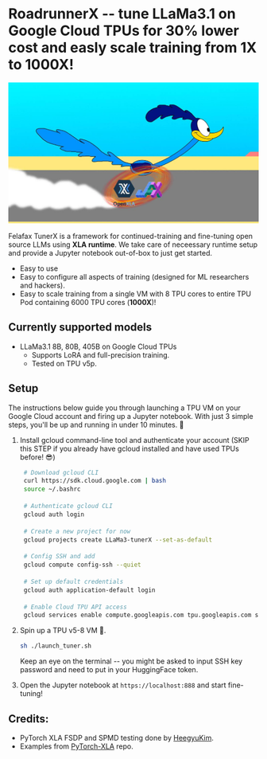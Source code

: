 # RoadrunnerX -- tune LLaMa3.1 on Google Cloud TPUs for 30% lower cost and easly scale training from 1X to 1000X!

![image](./assets/image.jpg)

Felafax TunerX is a framework for continued-training and fine-tuning open source LLMs using **XLA runtime**. We take care of neceessary runtime setup and provide a Jupyter notebook out-of-box to just get started.
- Easy to use
- Easy to configure all aspects of training (designed for ML researchers and hackers).
- Easy to scale training from a single VM with 8 TPU cores to entire TPU Pod containing 6000 TPU cores (**1000X**)!

## Currently supported models

- LLaMa3.1 8B, 80B, 405B on Google Cloud TPUs
  - Supports LoRA and full-precision training.
  - Tested on TPU v5p.

## Setup

The instructions below guide you through launching a TPU VM on your Google Cloud account and firing up a Jupyter notebook. With just 3 simple steps, you'll be up and running in under 10 minutes. 🚀

1. Install gcloud command-line tool and authenticate your account (SKIP this STEP if you already have gcloud installed and have used TPUs before! 😎)

   ```bash
    # Download gcloud CLI
    curl https://sdk.cloud.google.com | bash
    source ~/.bashrc

    # Authenticate gcloud CLI
    gcloud auth login

    # Create a new project for now
    gcloud projects create LLaMa3-tunerX --set-as-default

    # Config SSH and add
    gcloud compute config-ssh --quiet
   
    # Set up default credentials
    gcloud auth application-default login

    # Enable Cloud TPU API access
    gcloud services enable compute.googleapis.com tpu.googleapis.com storage-component.googleapis.com aiplatform.googleapis.com
   ```

2. Spin up a TPU v5-8 VM 🤠.

    ```bash
    sh ./launch_tuner.sh
    ```
    Keep an eye on the terminal -- you might be asked to input SSH key password and need to put in your HuggingFace token. 

3. Open the Jupyter notebook at `https://localhost:888` and start fine-tuning!

## Credits:
- PyTorch XLA FSDP and SPMD testing done by [HeegyuKim](https://github.com/HeegyuKim/torch-xla-SPMD).
- Examples from [PyTorch-XLA](https://github.com/pytorch/xla/) repo.
